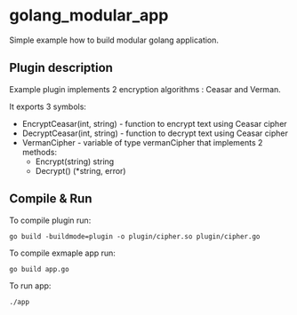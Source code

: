 # golang_modular_app

Simple example how to build modular golang application.

## Plugin description

Example plugin implements 2 encryption algorithms : Ceasar and Verman.

It exports 3 symbols:

- EncryptCeasar(int, string)  - function to encrypt text using Ceasar cipher
- DecryptCeasar(int, string)  - function to decrypt text using Ceasar cipher
- VermanCipher - variable of type vermanCipher that implements 2 methods:
    - Encrypt(string) string
    - Decrypt() (*string, error)

## Compile & Run

To compile plugin run:

```
go build -buildmode=plugin -o plugin/cipher.so plugin/cipher.go
```


To compile exmaple app run:

```
go build app.go
```

To run app:

```
./app
```